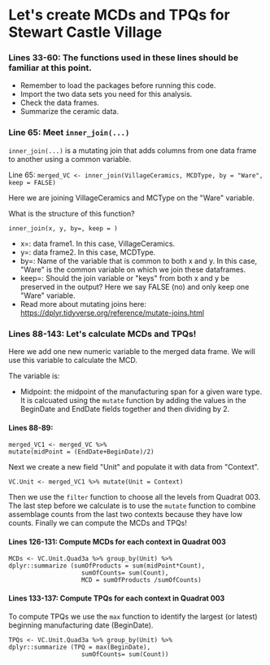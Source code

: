 # Let's create MCDs and TPQs for Stewart Castle Village

### Lines 33-60: The functions used in these lines should be familiar at this point. 

* Remember to load the packages before running this code.
* Import the two data sets you need for this analysis.
*  Check the data frames.
*  Summarize the ceramic data. 

### Line 65: Meet ```inner_join(...)```

```inner_join(...)``` is a mutating join that adds columns from one data frame to another using a common variable.


Line 65: ```merged_VC <- inner_join(VillageCeramics, MCDType, by = "Ware", keep = FALSE)```

Here we are joining VillageCeramics and MCType on the "Ware" variable.

What is the structure of this function?

```inner_join(x, y, by=, keep = )```
* x=: data frame1. In this case, VillageCeramics.
* y=: data frame2. In this case, MCDType.
* by=: Name of the variable that is common to both x and y. In this case, "Ware" is the common variable on which we join these dataframes.
* keep=: Should the join variable or "keys" from both x and y be preserved in the output? Here we say FALSE (no) and only keep one "Ware" variable.
* Read more about mutating joins here: https://dplyr.tidyverse.org/reference/mutate-joins.html

### Lines 88-143: Let's calculate MCDs and TPQs!

Here we add one new numeric variable to the merged data frame.  We will use this variable to calculate the MCD.

The variable is:
* Midpoint: the midpoint of the manufacturing span for a given ware type.  It is calcuated using the ```mutate``` function by adding the values in the BeginDate and EndDate fields together and then dividing by 2.

#### Lines 88-89: 
```
merged_VC1 <- merged_VC %>%
mutate(midPoint = (EndDate+BeginDate)/2)
 ```
 
Next we create a new field "Unit" and populate it with data from "Context".
```
VC.Unit <- merged_VC1 %>% mutate(Unit = Context)
```

Then we use the ```filter``` function to choose all the levels from Quadrat 003. The last step before we calculate is to use the ```mutate``` function to combine assemblage counts from the last two contexts because they have low counts.  Finally we can compute the MCDs and TPQs!

#### Lines 126-131: Compute MCDs for each context in Quadrat 003
```
MCDs <- VC.Unit.Quad3a %>% group_by(Unit) %>% 
dplyr::summarize (sumOfProducts = sum(midPoint*Count),
                    sumOfCounts= sum(Count),
                    MCD = sumOfProducts /sumOfCounts)
  ```

#### Lines 133-137: Compute TPQs for each context in Quadrat 003
To compute TPQs we use the ```max``` function to identify the largest (or latest) beginning manufacturing date (BeginDate).
```
TPQs <- VC.Unit.Quad3a %>% group_by(Unit) %>% 
dplyr::summarize (TPQ = max(BeginDate),
                    sumOfCounts= sum(Count))
```

